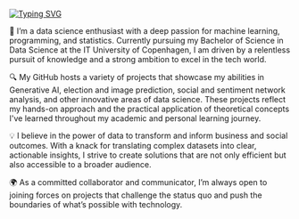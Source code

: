 [![Typing SVG](https://readme-typing-svg.demolab.com?font=Fira+Code&pause=1000&color=75B3F7&width=435&lines=Hi+there!+%F0%9F%91%8B+I'm+Daria+Damian!+)](https://git.io/typing-svg)

🚀 I’m a data science enthusiast with a deep passion for machine learning, programming, and statistics. Currently pursuing my Bachelor of Science in Data Science at the IT University of Copenhagen, I am driven by a relentless pursuit of knowledge and a strong ambition to excel in the tech world.

🔍 My GitHub hosts a variety of projects that showcase my abilities in Generative AI, election and image prediction, social and sentiment network analysis, and other innovative areas of data science. These projects reflect my hands-on approach and the practical application of theoretical concepts I've learned throughout my academic and personal learning journey.

💡 I believe in the power of data to transform and inform business and social outcomes. With a knack for translating complex datasets into clear, actionable insights, I strive to create solutions that are not only efficient but also accessible to a broader audience.

🌍 As a committed collaborator and communicator, I’m always open to joining forces on projects that challenge the status quo and push the boundaries of what’s possible with technology. 
